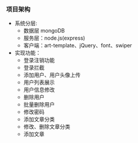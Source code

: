 ### 项目架构 
- 系统分层: 
    - 数据层 mongoDB
    - 服务层：node.js(express)
    - 客户端：art-template、jQuery、font、swiper
- 实现功能：
    - 登录注销功能
    - 登录拦截
    - 添加用户、用户头像上传
    - 用户列表展示
    - 用户信息修改
    - 删除用户
    - 批量删除用户
    - 修改密码
    - 添加文章分类
    - 修改、删除文章分类
    - 添加文章